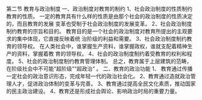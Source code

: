 第二节 教育与政治制度
一、政治制度对教育的制约
1、社会政治制度的性质制约教育的性质。
一定的教育具有什么样的性质是由那个社会的政治制度的性质决定的，而且教育的发展
变革也受制于社会政治制度的发展变革。
2、社会政治制度制约教育的宗旨和目的。
教育目的是一个社会的政治制度对教育所提出的主观要求的集中体现，它直接反映着统
治阶级的利益和需要。
3、社会政治制度制约教育的领导权。
在人类社会中，谁掌握生产资料，谁掌握政权，谁就支配着精神生产的资料，掌握着教
育的领导权。
4、社会的政治制度制约着受教育的权利和程度。
5、社会的政治制度制约教育管理体制。
总之，教育属于上层建筑的范畴，在阶级社会中不可能“超阶级”“超政治” 。
二、教育的政治功能
1、 教育通过传播一定社会的政治意识形态，完成年轻一代的政治社会化。
2、教育通过造就政治管理人才，促进政治体制的变革与完善。
3、教育通过提高全民文化素质，推动国家的民主政治建设。
4、教育还是形成社会舆论、影响政治时局的重要力量。